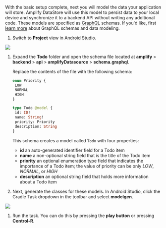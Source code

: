 With the basic setup complete, next you will model the data your application will store. Amplify DataStore will use this model to persist data to your local device and synchronize it to a backend API without writing any additional code. These models are specified as [GraphQL](http://graphql.org/) schemas. If you'd like, first [learn more](~/cli/graphql-transformer/overview.md) about GraphQL schemas and data modeling.

1. Switch to **Project** view in Android Studio.

  ![](~/images/lib/getting-started/android/set-up-android-studio-project-view.png)

1. Expand the **Todo** folder and open the schema file located at **amplify** > **backend** > **api** > **amplifyDatasource** > **schema.graphql**.

    Replace the contents of the file with the following schema:

    ```graphql
   enum Priority {
     LOW
     NORMAL
     HIGH
   }

   type Todo @model {
     id: ID!
     name: String!
     priority: Priority
     description: String
   }
    ```

    This schema creates a model called `Todo` with four properties:

    - **id** an auto-generated identifier field for a Todo item
    - **name** a non-optional string field that is the title of the Todo item
    - **priority** an optional enumeration type field that indicates the importance of a Todo item; the value of priority can be only *LOW*, *NORMAL*, or *HIGH*
    - **description** an optional string field that holds more information about a Todo item

1. Next, generate the classes for these models. In Android Studio, click the Gradle Task dropdown in the toolbar and select **modelgen**.

  ![](~/images/lib/getting-started/android/set-up-android-studio-run-task-dropdown.png)

1. Run the task. You can do this by pressing the **play button** or pressing **Control-R**.
